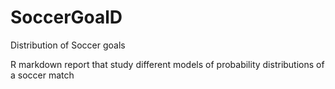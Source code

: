 # SoccerGoalD
Distribution of Soccer goals

R markdown report that study different models of probability distributions of a soccer match

